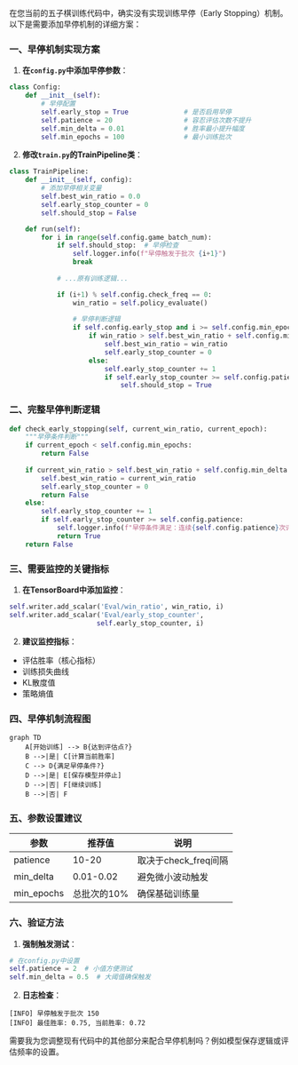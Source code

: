 在您当前的五子棋训练代码中，确实没有实现训练早停（Early Stopping）机制。以下是需要添加早停机制的详细方案：

### 一、早停机制实现方案

1. **在`config.py`中添加早停参数**：
```python
class Config:
    def __init__(self):
        # 早停配置
        self.early_stop = True              # 是否启用早停
        self.patience = 20                  # 容忍评估次数不提升
        self.min_delta = 0.01               # 胜率最小提升幅度
        self.min_epochs = 100               # 最小训练批次
```

2. **修改`train.py`的TrainPipeline类**：

```python
class TrainPipeline:
    def __init__(self, config):
        # 添加早停相关变量
        self.best_win_ratio = 0.0
        self.early_stop_counter = 0
        self.should_stop = False

    def run(self):
        for i in range(self.config.game_batch_num):
            if self.should_stop:  # 早停检查
                self.logger.info(f"早停触发于批次 {i+1}")
                break
            
            # ...原有训练逻辑...

            if (i+1) % self.config.check_freq == 0:
                win_ratio = self.policy_evaluate()
                
                # 早停判断逻辑
                if self.config.early_stop and i >= self.config.min_epochs:
                    if win_ratio > self.best_win_ratio + self.config.min_delta:
                        self.best_win_ratio = win_ratio
                        self.early_stop_counter = 0
                    else:
                        self.early_stop_counter += 1
                        if self.early_stop_counter >= self.config.patience:
                            self.should_stop = True
```

### 二、完整早停判断逻辑

```python
def check_early_stopping(self, current_win_ratio, current_epoch):
    """早停条件判断"""
    if current_epoch < self.config.min_epochs:
        return False
    
    if current_win_ratio > self.best_win_ratio + self.config.min_delta:
        self.best_win_ratio = current_win_ratio
        self.early_stop_counter = 0
        return False
    else:
        self.early_stop_counter += 1
        if self.early_stop_counter >= self.config.patience:
            self.logger.info(f"早停条件满足：连续{self.config.patience}次评估未提升")
            return True
    return False
```

### 三、需要监控的关键指标

1. **在TensorBoard中添加监控**：
```python
self.writer.add_scalar('Eval/win_ratio', win_ratio, i)
self.writer.add_scalar('Eval/early_stop_counter', 
                      self.early_stop_counter, i)
```

2. **建议监控指标**：
- 评估胜率（核心指标）
- 训练损失曲线
- KL散度值
- 策略熵值

### 四、早停机制流程图

```mermaid
graph TD
    A[开始训练] --> B{达到评估点?}
    B -->|是| C[计算当前胜率]
    C --> D{满足早停条件?}
    D -->|是| E[保存模型并停止]
    D -->|否| F[继续训练]
    B -->|否| F
```

### 五、参数设置建议

| 参数 | 推荐值 | 说明 |
|------|--------|------|
| patience | 10-20 | 取决于check_freq间隔 |
| min_delta | 0.01-0.02 | 避免微小波动触发 |
| min_epochs | 总批次的10% | 确保基础训练量 |

### 六、验证方法

1. **强制触发测试**：
```python
# 在config.py中设置
self.patience = 2  # 小值方便测试
self.min_delta = 0.5  # 大阈值确保触发
```

2. **日志检查**：
```
[INFO] 早停触发于批次 150
[INFO] 最佳胜率: 0.75, 当前胜率: 0.72
```

需要我为您调整现有代码中的其他部分来配合早停机制吗？例如模型保存逻辑或评估频率的设置。